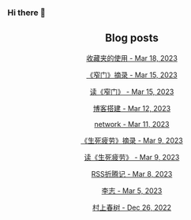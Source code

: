 ### Hi there 👋

<!--
**EuDs63/EuDs63** is a ✨ _special_ ✨ repository because its `README.md` (this file) appears on your GitHub profile.

Here are some ideas to get you started:

- 🔭 I’m currently working on ...
- 🌱 I’m currently learning ...
- 👯 I’m looking to collaborate on ...
- 🤔 I’m looking for help with ...
- 💬 Ask me about ...
- 📫 How to reach me: ...
- 😄 Pronouns: ...
- ⚡ Fun fact: ...
-->

<h2 align="center">Blog posts</h2>
<!-- BLOG-POST-LIST:START --><p align="center"><a href= http://euds63.github.io/2023/03/18/the-use-of-Favorites/ > 收藏夹的使用 - Mar 18, 2023 </a></p><p align="center"><a href= http://euds63.github.io/2023/03/15/excerpt-of-Strait-is-the-Gate/ > 《窄门》摘录 - Mar 15, 2023 </a></p><p align="center"><a href= http://euds63.github.io/2023/03/15/Strait-is-the-Gate/ > 读《窄门》 - Mar 15, 2023 </a></p><p align="center"><a href= http://euds63.github.io/2023/03/13/BlogBuilding/ > 博客搭建 - Mar 12, 2023 </a></p><p align="center"><a href= http://euds63.github.io/2023/03/11/network/ > network - Mar 11, 2023 </a></p><p align="center"><a href= http://euds63.github.io/2023/03/09/excerpt-of-Life-and-Death-are-Wearing-Me-Out/ > 《生死疲劳》摘录 - Mar 9, 2023 </a></p><p align="center"><a href= http://euds63.github.io/2023/03/09/Life-and-Death-are-Wearing-Me-Out/ > 读《生死疲劳》 - Mar 9, 2023 </a></p><p align="center"><a href= http://euds63.github.io/2023/03/08/RssTossing/ > RSS折腾记 - Mar 8, 2023 </a></p><p align="center"><a href= http://euds63.github.io/2023/03/05/lizhizhuangbi/ > 李志 - Mar 5, 2023 </a></p><p align="center"><a href= http://euds63.github.io/2022/12/26/Murakami-Haruki/ > 村上春树 - Dec 26, 2022 </a></p><!-- BLOG-POST-LIST:END -->

